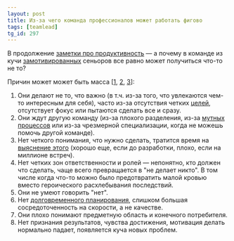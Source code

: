 ```yaml
---
layout: post
title: Из-за чего команда профессионалов может работать фигово
tags: [teamlead]
tg_id: 297
---
```

В продолжение [заметки про продуктивность](/2021/06/06/productivity.html) — а почему в команде из кучи [замотивированных](/2021/09/23/motivation.html) сеньоров все равно может получиться что-то не то?

Причин может может быть масса [[1](https://habr.com/ru/company/cft/blog/656271/), [2](https://scottcochrane.com/index.php/2022/03/21/3-sure-signs-you-will-soon-have-a-mis-performance-meltdown-on-your-hands/), [3](https://twitter.com/GergelyOrosz/status/1499393647120314368)]:
1. Они делают не то, что важно (в т.ч. из-за того, что увлекаются чем-то интересным для себя), часто из-за отсутствия четких [целей](/2021/09/09/self-organizing-team.html), отсутствует фокус или пытаются сделать все и сразу.
2. Они ждут другую команду (из-за плохого разделения, из-за [мутных процессов](/2021/11/30/hard-problems-of-development.html) или из-за чрезмерной специализации, когда не можешь помочь другой команде).
3. Нет четкого понимания, что нужно сделать, тратится время на [выяснение этого](/2022/01/18/why-formal-methods-are-rarely-used.html) (хорошо еще, если до разработки, плохо, если на миллионе встреч).
4. Нет четких зон ответственности и ролей — непонятно, кто должен что сделать, чаще всего превращается в "не делает никто". В том числе когда что-то можно было предотвратить малой кровью вместо героического расхлебывания последствий.
5. Они не умеют говорить "нет".
6. Нет [долговременного планирования](/2021/07/20/dividing-subtasks.html), слишком большая сосредоточенность на скорости, а не качестве.
7. Они плохо понимают предметную область и конечного потребителя.
8. Нет признания результатов, чувства достижения, мотивация делать нормально падает, появляется куча новых проблем.


